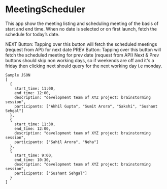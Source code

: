 # MeetingScheduler
This app show the meeting listing and scheduling meeting of the basis of start and end time.
When no date is selected or on first launch, fetch the schedule for today’s date.

NEXT Button: Tapping over this button will fetch the scheduled meetings (request from API) for next date
PREV Button: Tapping over this button will fetch the scheduled meeting for prev date (request from API)
Next & Prev buttons should skip non working days, so if weekends are off and it's a friday then clicking next should query for the next working day i.e monday.
```
Sample JSON
[
  {
    start_time: 11:00,
    end_time: 12:00,
    description: "development team of XYZ project: brainstorming session",
    participants: ["Akhil Gupta", "Sumit Arora", "Sakshi", "Sushant Sehgal"]
  },
  {
    start_time: 11:30,
    end_time: 12:00,
    description: "development team of XYZ project: brainstorming session",
    participants: ["Sahil Arora", "Neha"]
  },
  {
    start_time: 9:00,
    end_time: 10:30,
    description: "development team of XYZ project: brainstorming session",
    participants: ["Sushant Sehgal"]
  }
]
```





